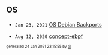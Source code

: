 ## OS


* <code>Jan 23, 2021</code> [OS Debian Backports](2021-01-23T19-23-55-os-debian-backports.md)

* <code>Aug 12, 2020</code> [concept-ebpf](2020-08-12T18-53-32-concept-ebpf.md)

<sup><sub>generated 24 Jan 2021 23:15:55 by <a href='https://github.com/senorprogrammer/til'>til</a></sub></sup>

